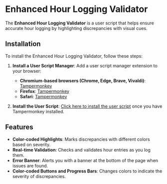 # Enhanced Hour Logging Validator

The **Enhanced Hour Logging Validator** is a user script that helps ensure accurate hour logging by highlighting discrepancies with visual cues.

## Installation

To install the Enhanced Hour Logging Validator, follow these steps:

1. **Install a User Script Manager**: Add a user script manager extension to your browser:

   - **Chromium-based browsers (Chrome, Edge, Brave, Vivaldi)**: [Tampermonkey](https://chrome.google.com/webstore/detail/dhdgffkkebhmkfjojejmpbldmpobfkfo)
   - **Firefox**: [Tampermonkey](https://addons.mozilla.org/en-US/firefox/addon/tampermonkey/)
   - **Safari**: [Tampermonkey](https://apps.apple.com/us/app/tampermonkey/id1482490089)


2. **Install the User Script**: [Click here to install the user script](https://github.com/DennisGHUA/Enhanced-Hour-Logging-Validator/raw/main/Enhanced-Hour-Logging-Validator.user.js) once you have Tampermonkey installed.

## Features

- **Color-coded Highlights**: Marks discrepancies with different colors based on severity.
- **Real-time Validation**: Checks and validates hour entries as you log them.
- **Error Banner**: Alerts you with a banner at the bottom of the page when issues are found.
- **Color-coded Buttons and Progress Bars**: Changes colors to indicate the severity of discrepancies.
